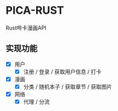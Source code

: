 PICA-RUST
===========
Rust哔卡漫画API

## 实现功能

- [x] 用户
    - [x] 注册 / 登录 / 获取用户信息 / 打卡
- [x] 漫画
    - [x] 分类 / 随机本子 / 获取章节 / 获取图片
- [x] 网络
    - [x] 代理 / 分流
